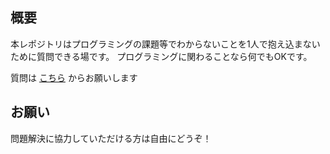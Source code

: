 ## 概要
本レポジトリはプログラミングの課題等でわからないことを1人で抱え込まないために質問できる場です。
プログラミングに関わることなら何でもOKです。

質問は [こちら](https://github.com/Aruminium/CIST-version-of-stack-overflow/issues/new?assignees=&labels=question&template=%E8%B3%AA%E5%95%8F%E3%83%86%E3%83%B3%E3%83%97%E3%83%AC%E3%83%BC%E3%83%88.md&title=) からお願いします

## お願い

問題解決に協力していただける方は自由にどうぞ！
